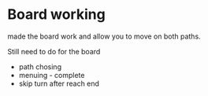# Board working
made the board work and allow you to move on both paths. 

Still need to do for the board
  - path chosing
  - menuing - complete
  - skip turn after reach end
